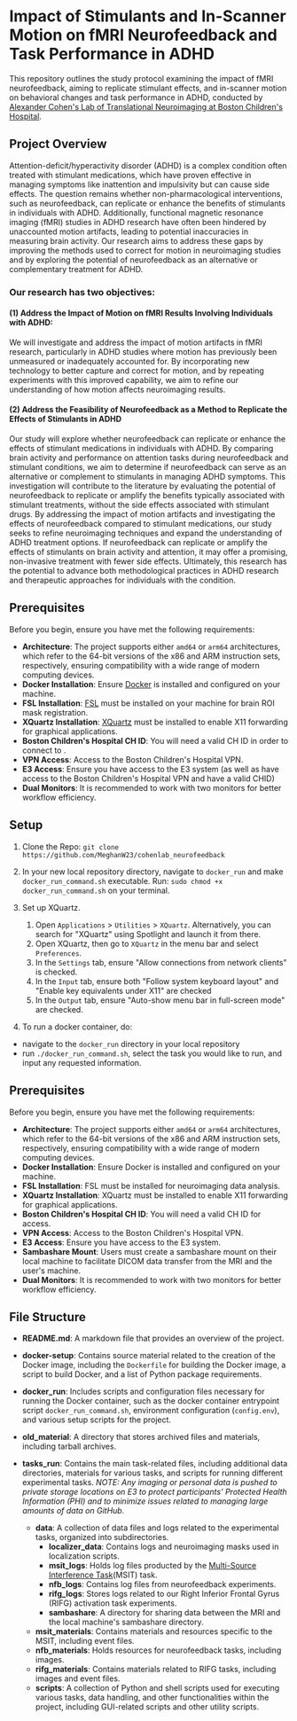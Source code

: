 # Impact of Stimulants and In-Scanner Motion on fMRI Neurofeedback and Task Performance in ADHD

This repository outlines the study protocol examining the impact of fMRI neurofeedback, aiming to replicate stimulant effects, and in-scanner motion on behavioral changes and task performance in ADHD, conducted by [Alexander Cohen's Lab of Translational Neuroimaging at Boston Children's Hospital](https://bchcohenlab.com/).

## Project Overview
Attention-deficit/hyperactivity disorder (ADHD) is a complex condition often treated with stimulant medications, which have proven effective in managing symptoms like inattention and impulsivity but can cause side effects. The question remains whether non-pharmacological interventions, such as neurofeedback, can replicate or enhance the benefits of stimulants in individuals with ADHD.  Additionally, functional magnetic resonance imaging (fMRI) studies in ADHD research have often been hindered by unaccounted motion artifacts, leading to potential inaccuracies in measuring brain activity. Our research aims to address these gaps by improving the methods used to correct for motion in neuroimaging studies and by exploring the potential of neurofeedback as an alternative or complementary treatment for ADHD.
### Our research has two objectives:
#### (1) Address the Impact of Motion on fMRI Results Involving Individuals with ADHD: 
We will investigate and address the impact of motion artifacts in fMRI research, particularly in ADHD studies where motion has previously been unmeasured or inadequately accounted for. By incorporating new technology to better capture and correct for motion, and by repeating experiments with this improved capability, we aim to refine our understanding of how motion affects neuroimaging results. 

#### (2) Address the Feasibility of Neurofeedback as a Method to Replicate the Effects of Stimulants in ADHD
Our study will explore whether neurofeedback can replicate or enhance the effects of stimulant medications in individuals with ADHD. By comparing brain activity and performance on attention tasks during neurofeedback and stimulant conditions, we aim to determine if neurofeedback can serve as an alternative or complement to stimulants in managing ADHD symptoms. This investigation will contribute to the literature by evaluating the potential of neurofeedback to replicate or amplify the benefits typically associated with stimulant treatments, without the side effects associated with stimulant drugs.
By addressing the impact of motion artifacts and investigating the effects of neurofeedback compared to stimulant medications, our study seeks to refine neuroimaging techniques and expand the understanding of ADHD treatment options. If neurofeedback can replicate or amplify the effects of stimulants on brain activity and attention, it may offer a promising, non-invasive treatment with fewer side effects. Ultimately, this research has the potential to advance both methodological practices in ADHD research and therapeutic approaches for individuals with the condition.

## Prerequisites 
Before you begin, ensure you have met the following requirements:

- **Architecture**: The project supports either `amd64` or `arm64` architectures, which refer to the 64-bit versions of the x86 and ARM instruction sets, respectively, ensuring compatibility with a wide range of modern computing devices.
- **Docker Installation**: Ensure [Docker](https://docs.docker.com/engine/install/) is installed and configured on your machine.
- **FSL Installation**: [FSL](https://web.mit.edu/fsl_v5.0.10/fsl/doc/wiki/FslInstallation.html) must be installed on your machine for brain ROI mask registration.
- **XQuartz Installation**: [XQuartz](https://www.xquartz.org/) must be installed to enable X11 forwarding for graphical applications.
- **Boston Children's Hospital CH ID**: You will need a valid CH ID in order to connect to .
- **VPN Access**: Access to the Boston Children's Hospital VPN.
- **E3 Access**: Ensure you have access to the E3 system (as well as have access to the Boston Children's Hospital VPN and have a valid CHID)
- **Dual Monitors**: It is recommended to work with two monitors for better workflow efficiency.

## Setup 
1. Clone the Repo: ```git clone https://github.com/MeghanW23/cohenlab_neurofeedback```
   
2. In your new local repository directory, navigate to `docker_run` and make `docker_run_command.sh` executable. Run: `sudo chmod +x docker_run_command.sh` on your terminal.

3. Set up XQuartz.
   1. Open ```Applications``` > ```Utilities``` > ```XQuartz```. Alternatively, you can search for "XQuartz" using Spotlight and launch it from there.
   2. Open XQuartz, then go to ```XQuartz``` in the menu bar and select ```Preferences```.
   3. In the ```Settings``` tab, ensure "Allow connections from network clients" is checked.
   4. In the ```Input``` tab, ensure both "Follow system keyboard layout" and "Enable key equivalents under X11" are checked
   5. In the ```Output``` tab, ensure "Auto-show menu bar in full-screen mode" are checked.

4. To run a docker container, do:
-  navigate to the `docker_run` directory in your local repository
- run ```./docker_run_command.sh```, select the task you would like to run, and input any requested information.
   
## Prerequisites

Before you begin, ensure you have met the following requirements:

- **Architecture**: The project supports either `amd64` or `arm64` architectures, which refer to the 64-bit versions of the x86 and ARM instruction sets, respectively, ensuring compatibility with a wide range of modern computing devices.
- **Docker Installation**: Ensure Docker is installed and configured on your machine.
- **FSL Installation**: FSL must be installed for neuroimaging data analysis.
- **XQuartz Installation**: XQuartz must be installed to enable X11 forwarding for graphical applications.
- **Boston Children's Hospital CH ID**: You will need a valid CH ID for access.
- **VPN Access**: Access to the Boston Children's Hospital VPN.
- **E3 Access**: Ensure you have access to the E3 system.
- **Sambashare Mount**: Users must create a sambashare mount on their local machine to facilitate DICOM data transfer from the MRI and the user's machine.
- **Dual Monitors**: It is recommended to work with two monitors for better workflow efficiency.

## File Structure

- **README.md**: A markdown file that provides an overview of the project.

- **docker-setup**: Contains source material related to the creation of the Docker image, including the `Dockerfile` for building the Docker image, a script to build Docker, and a list of Python package requirements.

- **docker_run**: Includes scripts and configuration files necessary for running the Docker container, such as the docker container entrypoint script `docker_run_command.sh`, environment configuration (`config.env`), and various setup scripts for the project.

- **old_material**: A directory that stores archived files and materials, including tarball archives.

- **tasks_run**: Contains the main task-related files, including additional data directories, materials for various tasks, and scripts for running different experimental tasks.
*NOTE: Any imaging or personal data is pushed to private storage locations on E3 to protect participants' Protected Health Information (PHI) and to minimize issues related to managing large amounts of data on GitHub.*
  - **data**: A collection of data files and logs related to the experimental tasks, organized into subdirectories. 
    - **localizer_data**: Contains logs and neuroimaging masks used in localization scripts.
    - **msit_logs**: Holds log files producted by the [Multi-Source Interference Task](https://github.com/ccraddock/msit)(MSIT) task.
    - **nfb_logs**: Contains log files from neurofeedback experiments.
    - **rifg_logs**: Stores logs related to our Right Inferior Frontal Gyrus (RIFG) activation task experiments.
    - **sambashare**: A directory for sharing data between the MRI and the local machine's sambashare directory.
  - **msit_materials**: Contains materials and resources specific to the MSIT, including event files.
  - **nfb_materials**: Holds resources for neurofeedback tasks, including images.
  - **rifg_materials**: Contains materials related to RIFG tasks, including images and event files.
  - **scripts**: A collection of Python and shell scripts used for executing various tasks, data handling, and other functionalities within the project, including GUI-related scripts and other utility scripts.


